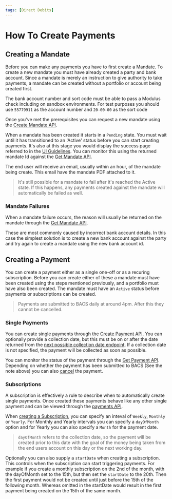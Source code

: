 ```yaml
---
tags: [Direct Debits]
---
```


# How To Create Payments

## Creating a Mandate
Before you can make any payments you have to first create a Mandate. To create a new mandate you must have already created a party and bank account. Since a mandate is merely an instruction to give authority to take payments, a mandate can be created without a portfolio or account being created first.

The bank account number and sort code must be able to pass a Modulus check including on sandbox environments. For test purposes you should use `55779911` as the account number and `20-00-00` as the sort code

Once you've met the prerequisites you can request a new mandate using the <a href="/docs/api/docs/openapi/api.yaml/paths/~1direct-debits~1mandates/post">Create Mandate API</a>.

When a mandate has been created it starts in a `Pending` state. You must wait until it has transitioned to an 'Active' status before you can start creating payments. It's also at this stage you would display the success page referred to in the [UI Guidelines](./Api-Access.md#page-3---success-screen). You can monitor this using the returned mandate Id against the <a href="/docs/api/docs/openapi/api.yaml/paths/~1direct-debits~1mandates~1%7BmandateId%7D/get">Get Mandate API</a>.

The end user will receive an email, usually within an hour, of the mandate being create. This email have the mandate PDF attached to it.

> It's still possible for a mandate to fail after it's reached the Active state. If this happens, any payments created against the mandate will automatically be failed as well.

### Mandate Failures
When a mandate failure occurs, the reason will usually be returned on the mandate through the <a href="/docs/api/docs/openapi/api.yaml/paths/~1direct-debits~1mandates~1%7BmandateId%7D/get">Get Mandate API</a>.

These are most commonly caused by incorrect bank account details. In this case the simplest solution is to create a new bank account against the party and try again to create a mandate using the new bank account id.

## Creating a Payment

You can create a payment either as a single one-off or as a recuring subscription. Before you can create either of these a mandate must have been created using the steps mentioned previously, and a portfolio must have also been created. The mandate must have an `Active` status before payments or subscriptions can be created.

> Payments are submitted to BACS daily at around 4pm. After this they cannot be cancelled.

### Single Payments
You can create single payments through the <a href="/docs/api/docs/openapi/api.yaml/paths/~1direct-debits~1payments/post">Create Payment API</a>. You can optionally provide a collection date, but this must be on or after the date returned from the <a href="/docs/api/docs/openapi/api.yaml/paths/~1direct-debits~1mandates~1%7BmandateId%7D~1next-possible-collection-date/get">next possible collection date endpoint</a>. If a collection date is not specified, the payment will be collected as soon as possible.

You can monitor the status of the payment through the <a href="/docs/api/docs/openapi/api.yaml/paths/~1direct-debits~1payments~1%7BpaymentId%7D/get">Get Payment API</a>. Depending on whether the payment has been submitted to BACS (See the note above) you can also <a href="/docs/api/docs/openapi/api.yaml/paths/~1direct-debits~1payments~1%7BpaymentId%7D~1actions~1cancel/post">cancel</a> the payment.

### Subscriptions
A subscription is effectively a rule to describe when to automatically create single payments. Once created these payments behave like any other single payment and can be viewed through the <a href="/docs/api/docs/openapi/api.yaml/paths/~1direct-debits~1payments~1%7BpaymentId%7D/get">payments API</a>.

When <a href="/docs/api/docs/openapi/api.yaml/paths/~1direct-debits~1subscriptions/post">creating a Subscription</a>, you can specify an inteval of `Weekly`, `Monthly` or `Yearly`. For Monthly and Yearly intervals you can specify a `dayOfMonth` option and for Yearly you can also specify a `Month` for the payment date.

> `dayOfMonth` refers to the collection date, so the payment will be created prior to this date with the goal of the money being taken from the end users account on this day or the next working day.

Optionally you can also supply a `startDate` when creating a subscription. This controls when the subscription can start triggering payments. For example if you create a monthly subscription on the 2nd of the month, with the dayOfMonth set to the 15th, but then set the `startDate` to the 20th. Then the first payment would not be created until just before the 15th of the following month. Whereas omitted in the startDate would result in the first payment being created on the 15th of the same month.